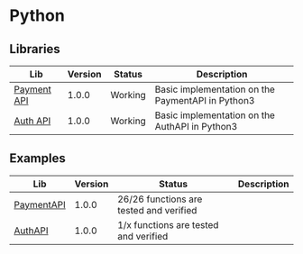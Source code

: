 # Python

## Libraries

| Lib                          | Version | Status  | Description                                       |
| ---------------------------- | ------- | ------- | ------------------------------------------------- |
| [Payment API](PaymentAPI.py) | 1.0.0   | Working | Basic implementation on the PaymentAPI in Python3 |
| [Auth API](AuthAPI.py)       | 1.0.0   | Working | Basic implementation on the AuthAPI in Python3    |

## Examples

| Lib                                | Version | Status                                  | Description |
| ---------------------------------- | ------- | --------------------------------------- | ----------- |
| [PaymentAPI](examples/PaymentAPI/) | 1.0.0   | 26/26 functions are tested and verified |             |
| [AuthAPI](examples/AuthAPI/)       | 1.0.0   | 1/x functions are tested and verified   |             |
